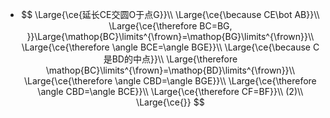 -
  $$
  \Large{\ce{延长CE交圆O于点G}}\\
  \Large{\ce{\because CE\bot AB}}\\
  \Large{\ce{\therefore BC=BG, }}\Large{\mathop{BC}\limits^{\frown}=\mathop{BG}\limits^{\frown}}\\
  \Large{\ce{\therefore \angle BCE=\angle BGE}}\\
  \Large{\ce{\because C是BD的中点}}\\
  \Large{\therefore \mathop{BC}\limits^{\frown}=\mathop{BD}\limits^{\frown}}\\
  \Large{\ce{\therefore \angle CBD=\angle BGE}}\\
  \Large{\ce{\therefore \angle CBD=\angle BCE}}\\
  \Large{\ce{\therefore CF=BF}}\\
  (2)\\
  \Large{\ce{}}
  $$